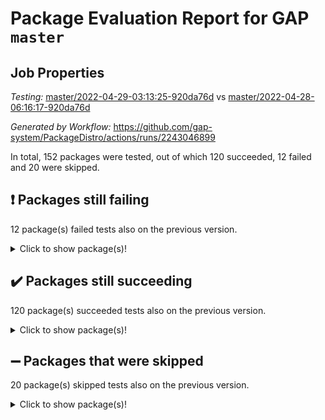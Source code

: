 # Package Evaluation Report for GAP `master`

## Job Properties

*Testing:* [master/2022-04-29-03:13:25-920da76d](https://github.com/gap-system/PackageDistro/blob/data/reports/master/2022-04-29-03:13:25-920da76d) vs [master/2022-04-28-06:16:17-920da76d](https://github.com/gap-system/PackageDistro/blob/data/reports/master/2022-04-28-06:16:17-920da76d)

*Generated by Workflow:* https://github.com/gap-system/PackageDistro/actions/runs/2243046899

In total, 152 packages were tested, out of which 120 succeeded, 12 failed and 20 were skipped.

## :exclamation: Packages still failing

12 package(s) failed tests also on the previous version.
<details><summary>Click to show package(s)!</summary>

- fining 1.4.1 [(failure)](https://github.com/gap-system/PackageDistro/runs/6221940782?check_suite_focus=true)
- francy 1.2.4 [(failure)](https://github.com/gap-system/PackageDistro/runs/6221940954?check_suite_focus=true)
- hap 1.39 [(failure)](https://github.com/gap-system/PackageDistro/runs/6221941489?check_suite_focus=true)
- normalizinterface 1.3.2 [(failure)](https://github.com/gap-system/PackageDistro/runs/6221942750?check_suite_focus=true)
- packagemanager 1.2 [(failure)](https://github.com/gap-system/PackageDistro/runs/6221942937?check_suite_focus=true)
- rcwa 4.6.4 [(failure)](https://github.com/gap-system/PackageDistro/runs/6221943254?check_suite_focus=true)
- recog 1.3.2 [(failure)](https://github.com/gap-system/PackageDistro/runs/6221943331?check_suite_focus=true)
- semigroups 4.0.0 [(failure)](https://github.com/gap-system/PackageDistro/runs/6221943523?check_suite_focus=true)
- transgrp 3.6.1 [(failure)](https://github.com/gap-system/PackageDistro/runs/6221944152?check_suite_focus=true)
- ugaly 4.0.2 [(failure)](https://github.com/gap-system/PackageDistro/runs/6221944177?check_suite_focus=true)
- wedderga 4.10.1 [(failure)](https://github.com/gap-system/PackageDistro/runs/6221944343?check_suite_focus=true)
- yangbaxter 0.9.0 [(failure)](https://github.com/gap-system/PackageDistro/runs/6221944507?check_suite_focus=true)
</details>

## :heavy_check_mark: Packages still succeeding

120 package(s) succeeded tests also on the previous version.
<details><summary>Click to show package(s)!</summary>

- ace 5.4 [(success)](https://github.com/gap-system/PackageDistro/runs/6221939203?check_suite_focus=true)
- aclib 1.3.2 [(success)](https://github.com/gap-system/PackageDistro/runs/6221939250?check_suite_focus=true)
- agt 0.2 [(success)](https://github.com/gap-system/PackageDistro/runs/6221939281?check_suite_focus=true)
- alnuth 3.2.1 [(success)](https://github.com/gap-system/PackageDistro/runs/6221939314?check_suite_focus=true)
- anupq 3.2.6 [(success)](https://github.com/gap-system/PackageDistro/runs/6221939349?check_suite_focus=true)
- atlasrep 2.1.2 [(success)](https://github.com/gap-system/PackageDistro/runs/6221939407?check_suite_focus=true)
- autodoc 2022.03.10 [(success)](https://github.com/gap-system/PackageDistro/runs/6221939446?check_suite_focus=true)
- automata 1.15 [(success)](https://github.com/gap-system/PackageDistro/runs/6221939505?check_suite_focus=true)
- automgrp 1.3.2 [(success)](https://github.com/gap-system/PackageDistro/runs/6221939550?check_suite_focus=true)
- autpgrp 1.10.2 [(success)](https://github.com/gap-system/PackageDistro/runs/6221939588?check_suite_focus=true)
- cap 2022.04-04 [(success)](https://github.com/gap-system/PackageDistro/runs/6221939617?check_suite_focus=true)
- caratinterface 2.3.3 [(success)](https://github.com/gap-system/PackageDistro/runs/6221939653?check_suite_focus=true)
- cddinterface 2020.06.24 [(success)](https://github.com/gap-system/PackageDistro/runs/6221939685?check_suite_focus=true)
- circle 1.6.5 [(success)](https://github.com/gap-system/PackageDistro/runs/6221939775?check_suite_focus=true)
- cohomolo 1.6.10 [(success)](https://github.com/gap-system/PackageDistro/runs/6221939859?check_suite_focus=true)
- congruence 1.2.4 [(success)](https://github.com/gap-system/PackageDistro/runs/6221939899?check_suite_focus=true)
- corelg 1.56 [(success)](https://github.com/gap-system/PackageDistro/runs/6221939934?check_suite_focus=true)
- crime 1.6 [(success)](https://github.com/gap-system/PackageDistro/runs/6221939981?check_suite_focus=true)
- crisp 1.4.5 [(success)](https://github.com/gap-system/PackageDistro/runs/6221940041?check_suite_focus=true)
- crypting 0.10 [(success)](https://github.com/gap-system/PackageDistro/runs/6221940096?check_suite_focus=true)
- cryst 4.1.24 [(success)](https://github.com/gap-system/PackageDistro/runs/6221940127?check_suite_focus=true)
- crystcat 1.1.9 [(success)](https://github.com/gap-system/PackageDistro/runs/6221940164?check_suite_focus=true)
- ctbllib 1.3.4 [(success)](https://github.com/gap-system/PackageDistro/runs/6221940195?check_suite_focus=true)
- cubefree 1.19 [(success)](https://github.com/gap-system/PackageDistro/runs/6221940223?check_suite_focus=true)
- curlinterface 2.2.2 [(success)](https://github.com/gap-system/PackageDistro/runs/6221940281?check_suite_focus=true)
- cvec 2.7.5 [(success)](https://github.com/gap-system/PackageDistro/runs/6221940380?check_suite_focus=true)
- datastructures 0.2.7 [(success)](https://github.com/gap-system/PackageDistro/runs/6221940434?check_suite_focus=true)
- deepthought 1.0.5 [(success)](https://github.com/gap-system/PackageDistro/runs/6221940502?check_suite_focus=true)
- design 1.7 [(success)](https://github.com/gap-system/PackageDistro/runs/6221940537?check_suite_focus=true)
- difsets 2.3.1 [(success)](https://github.com/gap-system/PackageDistro/runs/6221940568?check_suite_focus=true)
- digraphs 1.5.2 [(success)](https://github.com/gap-system/PackageDistro/runs/6221940596?check_suite_focus=true)
- edim 1.3.5 [(success)](https://github.com/gap-system/PackageDistro/runs/6221940633?check_suite_focus=true)
- example 4.3.0 [(success)](https://github.com/gap-system/PackageDistro/runs/6221940660?check_suite_focus=true)
- factint 1.6.3 [(success)](https://github.com/gap-system/PackageDistro/runs/6221940686?check_suite_focus=true)
- ferret 1.0.7 [(success)](https://github.com/gap-system/PackageDistro/runs/6221940718?check_suite_focus=true)
- fga 1.4.0 [(success)](https://github.com/gap-system/PackageDistro/runs/6221940746?check_suite_focus=true)
- float 1.0.3 [(success)](https://github.com/gap-system/PackageDistro/runs/6221940814?check_suite_focus=true)
- format 1.4.3 [(success)](https://github.com/gap-system/PackageDistro/runs/6221940839?check_suite_focus=true)
- forms 1.2.7 [(success)](https://github.com/gap-system/PackageDistro/runs/6221940864?check_suite_focus=true)
- fplsa 1.2.5 [(success)](https://github.com/gap-system/PackageDistro/runs/6221940895?check_suite_focus=true)
- fr 2.4.8 [(success)](https://github.com/gap-system/PackageDistro/runs/6221940923?check_suite_focus=true)
- fwtree 1.3 [(success)](https://github.com/gap-system/PackageDistro/runs/6221940993?check_suite_focus=true)
- gbnp 1.0.5 [(success)](https://github.com/gap-system/PackageDistro/runs/6221941033?check_suite_focus=true)
- generalizedmorphismsforcap 2022.03-03 [(success)](https://github.com/gap-system/PackageDistro/runs/6221941077?check_suite_focus=true)
- genss 1.6.6 [(success)](https://github.com/gap-system/PackageDistro/runs/6221941128?check_suite_focus=true)
- gradedringforhomalg 2022.03-01 [(success)](https://github.com/gap-system/PackageDistro/runs/6221941186?check_suite_focus=true)
- grape 4.8.5 [(success)](https://github.com/gap-system/PackageDistro/runs/6221941237?check_suite_focus=true)
- groupoids 1.69 [(success)](https://github.com/gap-system/PackageDistro/runs/6221941300?check_suite_focus=true)
- grpconst 2.6.2 [(success)](https://github.com/gap-system/PackageDistro/runs/6221941344?check_suite_focus=true)
- guarana 0.96.3 [(success)](https://github.com/gap-system/PackageDistro/runs/6221941392?check_suite_focus=true)
- guava 3.16 [(success)](https://github.com/gap-system/PackageDistro/runs/6221941437?check_suite_focus=true)
- hapcryst 0.1.14 [(success)](https://github.com/gap-system/PackageDistro/runs/6221941523?check_suite_focus=true)
- hecke 1.5.3 [(success)](https://github.com/gap-system/PackageDistro/runs/6221941571?check_suite_focus=true)
- help 3.5 [(success)](https://github.com/gap-system/PackageDistro/runs/6221941611?check_suite_focus=true)
- idrel 2.43 [(success)](https://github.com/gap-system/PackageDistro/runs/6221941678?check_suite_focus=true)
- images 1.3.1 [(success)](https://github.com/gap-system/PackageDistro/runs/6221941737?check_suite_focus=true)
- intpic 0.2.4 [(success)](https://github.com/gap-system/PackageDistro/runs/6221941776?check_suite_focus=true)
- io 4.7.2 [(success)](https://github.com/gap-system/PackageDistro/runs/6221941803?check_suite_focus=true)
- irredsol 1.4.3 [(success)](https://github.com/gap-system/PackageDistro/runs/6221941839?check_suite_focus=true)
- json 2.1.0 [(success)](https://github.com/gap-system/PackageDistro/runs/6221941871?check_suite_focus=true)
- jupyterkernel 1.4.1 [(success)](https://github.com/gap-system/PackageDistro/runs/6221941912?check_suite_focus=true)
- jupyterviz 1.5.1 [(success)](https://github.com/gap-system/PackageDistro/runs/6221941961?check_suite_focus=true)
- kan 1.34 [(success)](https://github.com/gap-system/PackageDistro/runs/6221942024?check_suite_focus=true)
- kbmag 1.5.9 [(success)](https://github.com/gap-system/PackageDistro/runs/6221942069?check_suite_focus=true)
- laguna 3.9.5 [(success)](https://github.com/gap-system/PackageDistro/runs/6221942162?check_suite_focus=true)
- liealgdb 2.2.1 [(success)](https://github.com/gap-system/PackageDistro/runs/6221942226?check_suite_focus=true)
- liepring 2.6 [(success)](https://github.com/gap-system/PackageDistro/runs/6221942276?check_suite_focus=true)
- liering 2.4.2 [(success)](https://github.com/gap-system/PackageDistro/runs/6221942323?check_suite_focus=true)
- linearalgebraforcap 2022.04-02 [(success)](https://github.com/gap-system/PackageDistro/runs/6221942356?check_suite_focus=true)
- loops 3.4.1 [(success)](https://github.com/gap-system/PackageDistro/runs/6221942381?check_suite_focus=true)
- lpres 1.0.3 [(success)](https://github.com/gap-system/PackageDistro/runs/6221942421?check_suite_focus=true)
- majoranaalgebras 1.4 [(success)](https://github.com/gap-system/PackageDistro/runs/6221942460?check_suite_focus=true)
- mapclass 1.4.5 [(success)](https://github.com/gap-system/PackageDistro/runs/6221942501?check_suite_focus=true)
- matgrp 0.64 [(success)](https://github.com/gap-system/PackageDistro/runs/6221942547?check_suite_focus=true)
- modisom 2.5.1 [(success)](https://github.com/gap-system/PackageDistro/runs/6221942577?check_suite_focus=true)
- modulepresentationsforcap 2022.03-02 [(success)](https://github.com/gap-system/PackageDistro/runs/6221942607?check_suite_focus=true)
- monoidalcategories 2022.04-04 [(success)](https://github.com/gap-system/PackageDistro/runs/6221942633?check_suite_focus=true)
- nconvex 2020.11-04 [(success)](https://github.com/gap-system/PackageDistro/runs/6221942678?check_suite_focus=true)
- nilmat 1.4.1 [(success)](https://github.com/gap-system/PackageDistro/runs/6221942701?check_suite_focus=true)
- nock 1.5 [(success)](https://github.com/gap-system/PackageDistro/runs/6221942730?check_suite_focus=true)
- nq 2.5.8 [(success)](https://github.com/gap-system/PackageDistro/runs/6221942779?check_suite_focus=true)
- numericalsgps 1.3.0 [(success)](https://github.com/gap-system/PackageDistro/runs/6221942814?check_suite_focus=true)
- openmath 11.5.0 [(success)](https://github.com/gap-system/PackageDistro/runs/6221942853?check_suite_focus=true)
- orb 4.8.4 [(success)](https://github.com/gap-system/PackageDistro/runs/6221942887?check_suite_focus=true)
- patternclass 2.4.2 [(success)](https://github.com/gap-system/PackageDistro/runs/6221942973?check_suite_focus=true)
- permut 2.0.4 [(success)](https://github.com/gap-system/PackageDistro/runs/6221943027?check_suite_focus=true)
- polenta 1.3.10 [(success)](https://github.com/gap-system/PackageDistro/runs/6221943075?check_suite_focus=true)
- polymaking 0.8.6 [(success)](https://github.com/gap-system/PackageDistro/runs/6221943096?check_suite_focus=true)
- primgrp 3.4.1 [(success)](https://github.com/gap-system/PackageDistro/runs/6221943120?check_suite_focus=true)
- profiling 2.5.0 [(success)](https://github.com/gap-system/PackageDistro/runs/6221943137?check_suite_focus=true)
- qpa 1.33 [(success)](https://github.com/gap-system/PackageDistro/runs/6221943175?check_suite_focus=true)
- quagroup 1.8.3 [(success)](https://github.com/gap-system/PackageDistro/runs/6221943203?check_suite_focus=true)
- radiroot 2.9 [(success)](https://github.com/gap-system/PackageDistro/runs/6221943228?check_suite_focus=true)
- rds 1.8 [(success)](https://github.com/gap-system/PackageDistro/runs/6221943293?check_suite_focus=true)
- repndecomp 1.2.1 [(success)](https://github.com/gap-system/PackageDistro/runs/6221943375?check_suite_focus=true)
- repsn 3.1.0 [(success)](https://github.com/gap-system/PackageDistro/runs/6221943413?check_suite_focus=true)
- resclasses 4.7.2 [(success)](https://github.com/gap-system/PackageDistro/runs/6221943451?check_suite_focus=true)
- scscp 2.3.1 [(success)](https://github.com/gap-system/PackageDistro/runs/6221943490?check_suite_focus=true)
- sglppow 2.2 [(success)](https://github.com/gap-system/PackageDistro/runs/6221943568?check_suite_focus=true)
- sgpviz 0.999.5 [(success)](https://github.com/gap-system/PackageDistro/runs/6221943602?check_suite_focus=true)
- simpcomp 2.1.14 [(success)](https://github.com/gap-system/PackageDistro/runs/6221943640?check_suite_focus=true)
- singular 2020.12.18 [(success)](https://github.com/gap-system/PackageDistro/runs/6221943695?check_suite_focus=true)
- sla 1.5.3 [(success)](https://github.com/gap-system/PackageDistro/runs/6221943758?check_suite_focus=true)
- smallgrp 1.5 [(success)](https://github.com/gap-system/PackageDistro/runs/6221943841?check_suite_focus=true)
- smallsemi 0.6.13 [(success)](https://github.com/gap-system/PackageDistro/runs/6221943881?check_suite_focus=true)
- sonata 2.9.4 [(success)](https://github.com/gap-system/PackageDistro/runs/6221943937?check_suite_focus=true)
- sophus 1.25 [(success)](https://github.com/gap-system/PackageDistro/runs/6221943973?check_suite_focus=true)
- spinsym 1.5.2 [(success)](https://github.com/gap-system/PackageDistro/runs/6221944008?check_suite_focus=true)
- symbcompcc 1.3.2 [(success)](https://github.com/gap-system/PackageDistro/runs/6221944040?check_suite_focus=true)
- thelma 1.3 [(success)](https://github.com/gap-system/PackageDistro/runs/6221944075?check_suite_focus=true)
- tomlib 1.2.9 [(success)](https://github.com/gap-system/PackageDistro/runs/6221944101?check_suite_focus=true)
- toric 1.9.5 [(success)](https://github.com/gap-system/PackageDistro/runs/6221944125?check_suite_focus=true)
- unipot 1.5 [(success)](https://github.com/gap-system/PackageDistro/runs/6221944204?check_suite_focus=true)
- unitlib 4.1.0 [(success)](https://github.com/gap-system/PackageDistro/runs/6221944229?check_suite_focus=true)
- utils 0.72 [(success)](https://github.com/gap-system/PackageDistro/runs/6221944252?check_suite_focus=true)
- uuid 0.7 [(success)](https://github.com/gap-system/PackageDistro/runs/6221944283?check_suite_focus=true)
- walrus 0.9991 [(success)](https://github.com/gap-system/PackageDistro/runs/6221944314?check_suite_focus=true)
- xmod 2.86 [(success)](https://github.com/gap-system/PackageDistro/runs/6221944418?check_suite_focus=true)
- xmodalg 1.18 [(success)](https://github.com/gap-system/PackageDistro/runs/6221944466?check_suite_focus=true)
- zeromqinterface 0.13 [(success)](https://github.com/gap-system/PackageDistro/runs/6221944532?check_suite_focus=true)
</details>

## :heavy_minus_sign: Packages that were skipped

20 package(s) skipped tests also on the previous version.
<details><summary>Click to show package(s)!</summary>

- 4ti2interface 2022.03-01 [(skipped)](https://github.com/gap-system/PackageDistro/runs/6221866251?check_suite_focus=true)
- browse 1.8.14 [(skipped)](https://github.com/gap-system/PackageDistro/runs/6221866251?check_suite_focus=true)
- examplesforhomalg 2022.03-01 [(skipped)](https://github.com/gap-system/PackageDistro/runs/6221866251?check_suite_focus=true)
- gapdoc 1.6.5 [(skipped)](https://github.com/gap-system/PackageDistro/runs/6221866251?check_suite_focus=true)
- gauss 2022.03-01 [(skipped)](https://github.com/gap-system/PackageDistro/runs/6221866251?check_suite_focus=true)
- gaussforhomalg 2022.03-01 [(skipped)](https://github.com/gap-system/PackageDistro/runs/6221866251?check_suite_focus=true)
- gradedmodules 2022.03-01 [(skipped)](https://github.com/gap-system/PackageDistro/runs/6221866251?check_suite_focus=true)
- homalg 2022.03-01 [(skipped)](https://github.com/gap-system/PackageDistro/runs/6221866251?check_suite_focus=true)
- homalgtocas 2022.03-01 [(skipped)](https://github.com/gap-system/PackageDistro/runs/6221866251?check_suite_focus=true)
- io_forhomalg 2022.03-01 [(skipped)](https://github.com/gap-system/PackageDistro/runs/6221866251?check_suite_focus=true)
- itc 1.5.1 [(skipped)](https://github.com/gap-system/PackageDistro/runs/6221866251?check_suite_focus=true)
- localizeringforhomalg 2022.03-01 [(skipped)](https://github.com/gap-system/PackageDistro/runs/6221866251?check_suite_focus=true)
- matricesforhomalg 2022.04-01 [(skipped)](https://github.com/gap-system/PackageDistro/runs/6221866251?check_suite_focus=true)
- modules 2022.03-01 [(skipped)](https://github.com/gap-system/PackageDistro/runs/6221866251?check_suite_focus=true)
- polycyclic 2.16 [(skipped)](https://github.com/gap-system/PackageDistro/runs/6221866251?check_suite_focus=true)
- ringsforhomalg 2022.04-01 [(skipped)](https://github.com/gap-system/PackageDistro/runs/6221866251?check_suite_focus=true)
- sco 2022.03-01 [(skipped)](https://github.com/gap-system/PackageDistro/runs/6221866251?check_suite_focus=true)
- toolsforhomalg 2022.04-02 [(skipped)](https://github.com/gap-system/PackageDistro/runs/6221866251?check_suite_focus=true)
- toricvarieties 2022.03.23 [(skipped)](https://github.com/gap-system/PackageDistro/runs/6221866251?check_suite_focus=true)
- xgap 4.31 [(skipped)](https://github.com/gap-system/PackageDistro/runs/6221866251?check_suite_focus=true)
</details>

